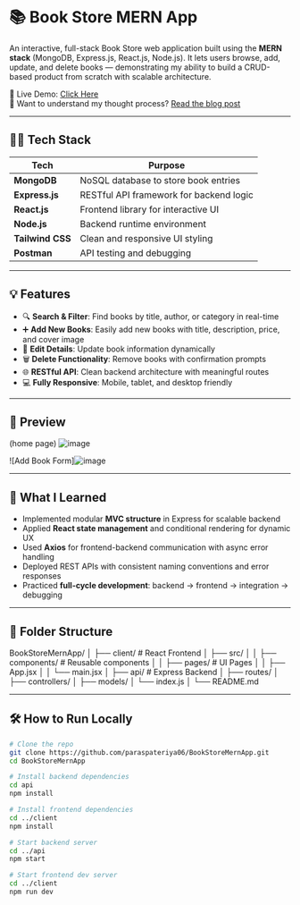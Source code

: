 # 📚 Book Store MERN App

An interactive, full-stack Book Store web application built using the **MERN stack** (MongoDB, Express.js, React.js, Node.js). It lets users browse, add, update, and delete books — demonstrating my ability to build a CRUD-based product from scratch with scalable architecture.

🚀 Live Demo: [Click Here](https://your-live-link.com)  
🧠 Want to understand my thought process? [Read the blog post](https://your-blog-link.com)

---

## 👨‍💻 Tech Stack

| Tech | Purpose |
|------|---------|
| **MongoDB** | NoSQL database to store book entries |
| **Express.js** | RESTful API framework for backend logic |
| **React.js** | Frontend library for interactive UI |
| **Node.js** | Backend runtime environment |
| **Tailwind CSS** | Clean and responsive UI styling |
| **Postman** | API testing and debugging |

---

## 💡 Features

- 🔍 **Search & Filter**: Find books by title, author, or category in real-time
- ➕ **Add New Books**: Easily add new books with title, description, price, and cover image
- 📝 **Edit Details**: Update book information dynamically
- 🗑️ **Delete Functionality**: Remove books with confirmation prompts
- 🌐 **RESTful API**: Clean backend architecture with meaningful routes
- 💻 **Fully Responsive**: Mobile, tablet, and desktop friendly

---

## 📸 Preview
(home page)
![image](https://github.com/user-attachments/assets/55c19989-c7e9-463a-9395-f3cc4383e9ad)

![Add Book Form]![image](https://github.com/user-attachments/assets/01d2fc4f-7e9c-462a-bcee-fefc08b386b0)


---

## 🧠 What I Learned

- Implemented modular **MVC structure** in Express for scalable backend
- Applied **React state management** and conditional rendering for dynamic UX
- Used **Axios** for frontend-backend communication with async error handling
- Deployed REST APIs with consistent naming conventions and error responses
- Practiced **full-cycle development**: backend → frontend → integration → debugging

---

## 📁 Folder Structure
BookStoreMernApp/
│
├── client/ # React Frontend
│ ├── src/
│ │ ├── components/ # Reusable components
│ │ ├── pages/ # UI Pages
│ │ ├── App.jsx
│ │ └── main.jsx
│
├── api/ # Express Backend
│ ├── routes/
│ ├── controllers/
│ ├── models/
│ └── index.js
│
└── README.md  



---

## 🛠️ How to Run Locally

```bash
# Clone the repo
git clone https://github.com/paraspateriya06/BookStoreMernApp.git
cd BookStoreMernApp

# Install backend dependencies
cd api
npm install

# Install frontend dependencies
cd ../client
npm install

# Start backend server
cd ../api
npm start

# Start frontend dev server
cd ../client
npm run dev


